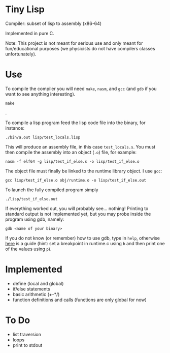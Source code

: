 # Tiny Lisp

Compiler: subset of lisp to assembly (x86-64) 

Implemented in pure C. 

Note: This project is not meant for serious use and only meant for fun/educational purposes (we physicists do not have compilers classes unfortunately).

# Use
To compile the compiler you will need `make`, `nasm`, and `gcc` (and `gdb` if you want to see anything interesting).

```
make
```
.

To compile a lisp program feed the lisp code file into the binary, for instance:

```
./bin/a.out lisp/test_locals.lisp
```

This will produce an assembly file, in this case `test_locals.s`. You must then compile the assembly into an object (`.o`) file, for example:

```
nasm -f elf64 -g lisp/test_if_else.s -o lisp/test_if_else.o
```

The object file must finally be linked to the runtime library object. I use `gcc`:

```
gcc lisp/test_if_else.o obj/runtime.o -o lisp/test_if_else.out 
```

To launch the fully compiled program simply
```
./lisp/test_if_else.out
``` 

If everything worked out, you will probably see... nothing! Printing to standard output is not implemented yet, but you may probe inside the program using gdb, namely:

```
gdb <name of your binary>
```

If you do not know (or remember) how to use gdb, type in `help`, otherwise [here](https://web.mit.edu/gnu/doc/html/gdb_toc.html) is a guide (hint: set a breakpoint in runtime.c using `b` and then print one of the values using `p`). 

# Implemented 

- define (local and global)
- if/else statements
- basic arithmetic (+-*/)
- function definitions and calls (functions are only global for now)

# To Do

- list traversion 
- loops 
- print to stdout
